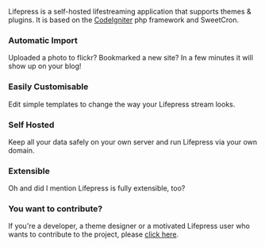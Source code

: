 Lifepress is a self-hosted lifestreaming application that supports themes & plugins. It is based on the [CodeIgniter](http://codeigniter.com/) php framework and SweetCron.

### Automatic Import ###

Uploaded a photo to flickr? Bookmarked a new site? In a few minutes it will show up on your blog!

### Easily Customisable ###

Edit simple templates to change the way your Lifepress stream looks.

### Self Hosted ###

Keep all your data safely on your own server and run Lifepress via your own domain.

### Extensible ###

Oh and did I mention Lifepress is fully extensible, too?

### You want to contribute? ###

If you're a developer, a theme designer or a motivated Lifepress user who wants to contribute to the project, please [click here](NewDeveloperReadMe.md).